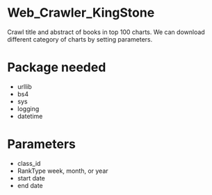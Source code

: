 # Web_Crawler_KingStone
Crawl title and abstract of books in top 100 charts.
We can download different category of charts by setting parameters.

# Package needed
- urllib
- bs4
- sys
- logging
- datetime

# Parameters
- class_id
- RankType
     week, month, or year
- start date
- end date
